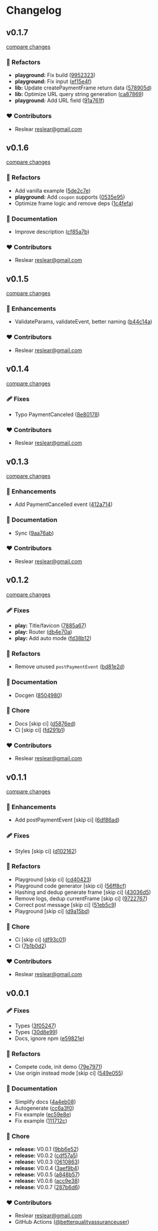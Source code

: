 # Changelog


## v0.1.7

[compare changes](https://github.com/belongnet/sdk/compare/v0.1.6...v0.1.7)

### 💅 Refactors

- **playground:** Fix build ([9952323](https://github.com/belongnet/sdk/commit/9952323))
- **playground:** Fix input ([ef15e4f](https://github.com/belongnet/sdk/commit/ef15e4f))
- **lib:** Update createPaymentFrame return data ([578905d](https://github.com/belongnet/sdk/commit/578905d))
- **lib:** Optimize URL query string generation ([ca87869](https://github.com/belongnet/sdk/commit/ca87869))
- **playground:** Add URL field ([91a761f](https://github.com/belongnet/sdk/commit/91a761f))

### ❤️ Contributors

- Reslear <reslear@gmail.com>

## v0.1.6

[compare changes](https://github.com/belongnet/sdk/compare/v0.1.5...v0.1.6)

### 💅 Refactors

- Add vanilla example ([5de2c7e](https://github.com/belongnet/sdk/commit/5de2c7e))
- **playground:** Add `coupon` supports ([0535e95](https://github.com/belongnet/sdk/commit/0535e95))
- Optimize frame logic and remove deps ([1c4fefa](https://github.com/belongnet/sdk/commit/1c4fefa))

### 📖 Documentation

- Improve description ([cf85a7b](https://github.com/belongnet/sdk/commit/cf85a7b))

### ❤️ Contributors

- Reslear <reslear@gmail.com>

## v0.1.5

[compare changes](https://github.com/belongnet/sdk/compare/v0.1.4...v0.1.5)

### 🚀 Enhancements

- ValidateParams, validateEvent, better naming ([b44c14a](https://github.com/belongnet/sdk/commit/b44c14a))

### ❤️ Contributors

- Reslear <reslear@gmail.com>

## v0.1.4

[compare changes](https://github.com/belongnet/sdk/compare/v0.1.3...v0.1.4)

### 🩹 Fixes

- Typo PaymentCanceled ([8e80178](https://github.com/belongnet/sdk/commit/8e80178))

### ❤️ Contributors

- Reslear <reslear@gmail.com>

## v0.1.3

[compare changes](https://github.com/belongnet/sdk/compare/v0.1.2...v0.1.3)

### 🚀 Enhancements

- Add PaymentCancelled event ([412a714](https://github.com/belongnet/sdk/commit/412a714))

### 📖 Documentation

- Sync ([9aa76ab](https://github.com/belongnet/sdk/commit/9aa76ab))

### ❤️ Contributors

- Reslear <reslear@gmail.com>

## v0.1.2

[compare changes](https://github.com/belongnet/sdk/compare/v0.1.1...v0.1.2)

### 🩹 Fixes

- **play:** Title/favicon ([7885a67](https://github.com/belongnet/sdk/commit/7885a67))
- **play:** Router ([db4e70a](https://github.com/belongnet/sdk/commit/db4e70a))
- **play:** Add auto mode ([fd38b12](https://github.com/belongnet/sdk/commit/fd38b12))

### 💅 Refactors

- Remove unused `postPaymentEvent` ([bd81e2d](https://github.com/belongnet/sdk/commit/bd81e2d))

### 📖 Documentation

- Docgen ([8504980](https://github.com/belongnet/sdk/commit/8504980))

### 🏡 Chore

- Docs [skip ci] ([d5876ed](https://github.com/belongnet/sdk/commit/d5876ed))
- Ci [skip ci] ([fd291b1](https://github.com/belongnet/sdk/commit/fd291b1))

### ❤️ Contributors

- Reslear <reslear@gmail.com>

## v0.1.1

[compare changes](https://github.com/belongnet/sdk/compare/v0.0.1...v0.1.1)

### 🚀 Enhancements

- Add postPaymentEvent [skip ci] ([6df86ad](https://github.com/belongnet/sdk/commit/6df86ad))

### 🩹 Fixes

- Styles [skip ci] ([d102162](https://github.com/belongnet/sdk/commit/d102162))

### 💅 Refactors

- Playground [skip ci] ([cd40423](https://github.com/belongnet/sdk/commit/cd40423))
- Playground code generator [skip ci] ([56ff8cf](https://github.com/belongnet/sdk/commit/56ff8cf))
- Hashing and dedup generate frame [skip ci] ([43036d5](https://github.com/belongnet/sdk/commit/43036d5))
- Remove logs, dedup currentFrame [skip ci] ([9722767](https://github.com/belongnet/sdk/commit/9722767))
- Correct post message [skip ci] ([51eb5c9](https://github.com/belongnet/sdk/commit/51eb5c9))
- Playground [skip ci] ([d9a15bd](https://github.com/belongnet/sdk/commit/d9a15bd))

### 🏡 Chore

- Ci [skip ci] ([df93c01](https://github.com/belongnet/sdk/commit/df93c01))
- Ci ([7b1b0d2](https://github.com/belongnet/sdk/commit/7b1b0d2))

### ❤️ Contributors

- Reslear <reslear@gmail.com>

## v0.0.1


### 🩹 Fixes

- Types ([3f05247](https://github.com/belongnet/sdk/commit/3f05247))
- Types ([30d8e99](https://github.com/belongnet/sdk/commit/30d8e99))
- Docs, ignore npm ([e59821e](https://github.com/belongnet/sdk/commit/e59821e))

### 💅 Refactors

- Compete code, init demo ([79e7971](https://github.com/belongnet/sdk/commit/79e7971))
- Use origin instead mode [skip ci] ([549e055](https://github.com/belongnet/sdk/commit/549e055))

### 📖 Documentation

- Simplify docs ([4a4eb08](https://github.com/belongnet/sdk/commit/4a4eb08))
- Autogenerate ([cc6a3f0](https://github.com/belongnet/sdk/commit/cc6a3f0))
- Fix example ([ec59e8e](https://github.com/belongnet/sdk/commit/ec59e8e))
- Fix example ([111712c](https://github.com/belongnet/sdk/commit/111712c))

### 🏡 Chore

- **release:** V0.0.1 ([9bb6e52](https://github.com/belongnet/sdk/commit/9bb6e52))
- **release:** V0.0.2 ([cdf57a5](https://github.com/belongnet/sdk/commit/cdf57a5))
- **release:** V0.0.3 ([0610863](https://github.com/belongnet/sdk/commit/0610863))
- **release:** V0.0.4 ([3aef9b4](https://github.com/belongnet/sdk/commit/3aef9b4))
- **release:** V0.0.5 ([a848b57](https://github.com/belongnet/sdk/commit/a848b57))
- **release:** V0.0.6 ([acc9e38](https://github.com/belongnet/sdk/commit/acc9e38))
- **release:** V0.0.7 ([287b6d6](https://github.com/belongnet/sdk/commit/287b6d6))

### ❤️ Contributors

- Reslear <reslear@gmail.com>
- GitHub Actions ([@betterqualityassuranceuser](http://github.com/betterqualityassuranceuser))

